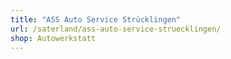 ```yaml
---
title: "ASS Auto Service Strücklingen"
url: /saterland/ass-auto-service-struecklingen/
shop: Autowerkstatt
---
```

